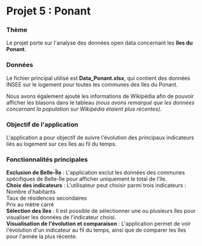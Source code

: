 # Projet 5 : Ponant

### Thème
Le projet porte sur l'analyse des données open data concernant les **îles du Ponant**.

### Données
Le fichier principal utilisé est **Data_Ponant.xlsx**, qui contient des données INSEE sur le logement pour toutes les communes des îles du Ponant.

Nous avons également ajouté les informations de Wikipédia afin de pouvoir afficher les blasons dans le tableau *(nous avons remarqué que les données concernant la population sur Wikipédia étaient plus récentes)*.

### Objectif de l'application
L'application a pour objectif de suivre l'évolution des principaux indicateurs liés au logement sur ces îles au fil du temps.

### Fonctionnalités principales
   **Exclusion de Belle-Île** : L'application exclut les données des communes spécifiques de Belle-Île pour afficher uniquement le total de l'île.  
   **Choix des indicateurs** : L'utilisateur peut choisir parmi trois indicateurs :  
    Nombre d'habitants  
    Taux de résidences secondaires  
    Prix au mètre carré  
   **Sélection des îles** : Il est possible de sélectionner une ou plusieurs îles pour visualiser les données de l'indicateur choisi.  
   **Visualisation de l'évolution et comparaison** : L'application permet de voir l'évolution d'un indicateur au fil du temps, ainsi que de comparer les îles pour l'année la plus récente.